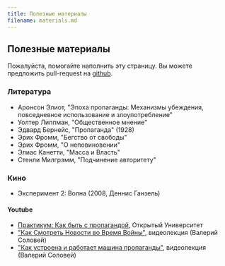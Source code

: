 ```yaml
---
title: Полезные материалы
filename: materials.md
--- 
```


## Полезные материалы

Пожалуйста, помогайте наполнить эту страницу. Вы можете предложить pull-request на [github](https://github.com/Counter-Propaganda/counter-propaganda.github.io/edit/main/materials.md).

### Литература

- Аронсон Элиот, "Эпоха пропаганды: Механизмы убеждения, повседневное использование и злоупотребление"
- Уолтер Липпман, "Общественное мнение"
- Эдвард Бернейс, "Пропаганда" (1928)
- Эрих Фромм, "Бегство от свободы"
- Эрих Фромм, "О неповиновении"
- Элиас Канетти, "Масса и Власть"
- Стенли Милгрэмм, "Подчинение авторитету"

### Кино

- Эксперимент 2: Волна (2008,  Деннис Ганзель)

#### Youtube
- [Практикум: Как быть с пропагандой](https://www.youtube.com/playlist?list=PLy7FxfNoucMESliF4q4t1lPiNevT7Dyxe), Открытый Университет
- ["Как Смотреть Новости во Время Войны"](https://www.youtube.com/watch?v=eUq7Sds_9bI), видеолекция (Валерий Соловей)
- ["Как устроена и работает машина пропаганды"](https://www.youtube.com/watch?v=-kOlIWJ8nUs), видеолекция (Валерий Соловей)

